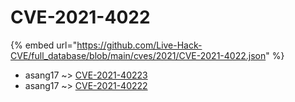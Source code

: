 # CVE-2021-4022
{% embed url="https://github.com/Live-Hack-CVE/full_database/blob/main/cves/2021/CVE-2021-4022.json" %}

* asang17 ~> [CVE-2021-40223](https://www.alice-snow.ru/2021/database/cve-2021-4022/cve-2021-40223-asang17)
* asang17 ~> [CVE-2021-40222](https://www.alice-snow.ru/2021/database/cve-2021-4022/cve-2021-40222-asang17)